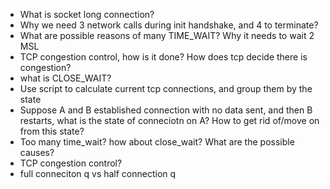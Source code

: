 * What is socket long connection?
* Why we need 3 network calls during init handshake, and 4 to terminate? 
* What are possible reasons of many TIME_WAIT? Why it needs to wait 2 MSL
* TCP congestion control, how is it done? How does tcp decide there is congestion?
* what is CLOSE_WAIT?
* Use script to calculate current tcp connections, and group them by the state
* Suppose A and B established connection with no data sent, and then B restarts, what is the state of conneciotn on A? How to get rid of/move on from this state?
* Too many time_wait? how about close_wait? What are the possible causes?
* TCP congestion control?
* full conneciton q vs half connection q
